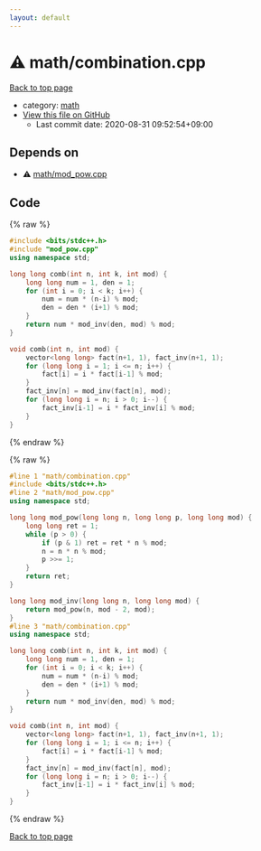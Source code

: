 ```yaml
---
layout: default
---
```


<!-- mathjax config similar to math.stackexchange -->
<script type="text/javascript" async
  src="https://cdnjs.cloudflare.com/ajax/libs/mathjax/2.7.5/MathJax.js?config=TeX-MML-AM_CHTML">
</script>
<script type="text/x-mathjax-config">
  MathJax.Hub.Config({
    TeX: { equationNumbers: { autoNumber: "AMS" }},
    tex2jax: {
      inlineMath: [ ['$','$'] ],
      processEscapes: true
    },
    "HTML-CSS": { matchFontHeight: false },
    displayAlign: "left",
    displayIndent: "2em"
  });
</script>

<script type="text/javascript" src="https://cdnjs.cloudflare.com/ajax/libs/jquery/3.4.1/jquery.min.js"></script>
<script src="https://cdn.jsdelivr.net/npm/jquery-balloon-js@1.1.2/jquery.balloon.min.js" integrity="sha256-ZEYs9VrgAeNuPvs15E39OsyOJaIkXEEt10fzxJ20+2I=" crossorigin="anonymous"></script>
<script type="text/javascript" src="../../assets/js/copy-button.js"></script>
<link rel="stylesheet" href="../../assets/css/copy-button.css" />


# :warning: math/combination.cpp

<a href="../../index.html">Back to top page</a>

* category: <a href="../../index.html#7e676e9e663beb40fd133f5ee24487c2">math</a>
* <a href="{{ site.github.repository_url }}/blob/master/math/combination.cpp">View this file on GitHub</a>
    - Last commit date: 2020-08-31 09:52:54+09:00




## Depends on

* :warning: <a href="mod_pow.cpp.html">math/mod_pow.cpp</a>


## Code

<a id="unbundled"></a>
{% raw %}
```cpp
#include <bits/stdc++.h>
#include "mod_pow.cpp"
using namespace std;

long long comb(int n, int k, int mod) {
    long long num = 1, den = 1;
    for (int i = 0; i < k; i++) {
        num = num * (n-i) % mod;
        den = den * (i+1) % mod;
    }
    return num * mod_inv(den, mod) % mod;
}

void comb(int n, int mod) {
    vector<long long> fact(n+1, 1), fact_inv(n+1, 1);
    for (long long i = 1; i <= n; i++) {
        fact[i] = i * fact[i-1] % mod;
    }
    fact_inv[n] = mod_inv(fact[n], mod);
    for (long long i = n; i > 0; i--) {
        fact_inv[i-1] = i * fact_inv[i] % mod;
    }
}
```
{% endraw %}

<a id="bundled"></a>
{% raw %}
```cpp
#line 1 "math/combination.cpp"
#include <bits/stdc++.h>
#line 2 "math/mod_pow.cpp"
using namespace std;

long long mod_pow(long long n, long long p, long long mod) {
    long long ret = 1;
    while (p > 0) {
        if (p & 1) ret = ret * n % mod;
        n = n * n % mod;
        p >>= 1;
    }
    return ret;
}

long long mod_inv(long long n, long long mod) {
    return mod_pow(n, mod - 2, mod);
}
#line 3 "math/combination.cpp"
using namespace std;

long long comb(int n, int k, int mod) {
    long long num = 1, den = 1;
    for (int i = 0; i < k; i++) {
        num = num * (n-i) % mod;
        den = den * (i+1) % mod;
    }
    return num * mod_inv(den, mod) % mod;
}

void comb(int n, int mod) {
    vector<long long> fact(n+1, 1), fact_inv(n+1, 1);
    for (long long i = 1; i <= n; i++) {
        fact[i] = i * fact[i-1] % mod;
    }
    fact_inv[n] = mod_inv(fact[n], mod);
    for (long long i = n; i > 0; i--) {
        fact_inv[i-1] = i * fact_inv[i] % mod;
    }
}

```
{% endraw %}

<a href="../../index.html">Back to top page</a>

